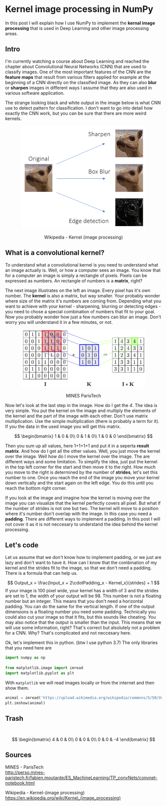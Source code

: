 # Kernel image processing in NumPy

In this post I will explain how I use NumPy to implement the **kernal image processing** that is used in Deep Learning and other image processing areas.

## Intro

I'm currently watching a course about Deep Learning and reached the chapter about Convolutional Neural Networks (CNN) that are used to classify images. One of the most important features of the CNN are the **feature maps** that result from various filters applied for example at the beginning of a CNN directly on the classified image. As they can also **blur** or **sharpen** images in different ways I assume that they are also used in various software application.  

The strange looking black and white output in the image below is what CNN use to detect pattern for classification. I don't want to go into detail how exactly the CNN work, but you can be sure that there are more weird kernels.  

<div align="center">

<img width="400px" src="/images/kernel_original_outputs.png" alt="Orignal with Outputs">

Wikipedia - Kernel (image processing)
</div>

## What is a convolutional kernel?

To understand what a convolutional kernel is you need to understand what an image actually is. Well, or how a computer sees an image. You know that for a computer an image is simply a rectangle of pixels. Pixels can be expressed as numbers. An rectangle of numbers is a **matrix**, right?

The next image illustrates on the left an image. Every pixel has it's own number. The **kernel** is also a matrix, but way smaller. Your probably wonder where size of the matrix it's numbers are coming from. Depending what you want to achieve with your kernel - sharpening, blurring or detecting edges - you need to chose a special combination of numbers that fit to your goal. Now you probably wonder how just a few numbers can blur an image. Don't worry you will understand it in a few minutes, or not.  

<div align="center">

<img width="400px" src="/images/convolve.png" alt="Convolution">

MINES ParisTech
</div>

Now let's look at the last step in the image. How do I get the *4*. The idea is very simple. You put the kernel on the image and multiply the elements of the kernel and the part of the image with each other. Don't use matrix multiplication. Use the simple multiplication (there is probably a term for it). If you the data in the used image you will get this matrix.  

$$
\begin{bmatrix}
1 & 0 & 0\\
0 & 1 & 0\\
1 & 0 & 0
\end{bmatrix}
$$  

Then you sum up all values, here 1+1+1+1 and put it in a seperta **result matrix**. And how do I get all the other values. Well, you just move the kernel over the image. Well how do I move the kernel over the image. The are different ways and some limitation. To simplify the idea, just put the kernel in the top left corner for the start and then move it to the right. How much you move to the right is determined by the number of **strides**, let's set this number to one. Once you reach the end of the image you move your kernel down vertically and the start again on the left edge. You do this until you reach the bottom right corner.  

If you look at the image and imagine how the kernel is moving over the image you can visualize that the kernel perfectly covers all pixel. But what if the number of strides is not one but two. The kernel will move to a position where it's number don't overlap with the image. In this case you need a **padding**. There are different ways to implement a padding. In this post I will not cover it as it is not neccesary to understand the idea behind the kernel processing.

## Let's code

Let us assume that we don't know how to implement padding, or we just are lazy and don't want to have it. How can I know that the combination of my kernel and the strides fit to the image, so that we don't need a padding. There is a formula that can help us.

$$
Output_x = \frac{Input_x + 2\cdotPadding_x - Kernel_x}{strides} + 1
$$
If your image is 100 pixel wide, your kernel has a width of 3 and the strides are set to 1, the width of your output will be 98. This number is not a floating number but an integer. This means that you don't need a horizontal padding. You can do the same for the vertical length. If one of the output dimensions is a floating number you need some padding. Technically you could also cut your image so that it fits, but this sounds like cheating. You may also notice that the output is smaller than the input. This means that we will use some information, right? That's correct but alsolutely not a problem for a CNN. Why? That's complicated and not neccesary here.

Ok, let's implement this in python. (btw I use python 3.7)
The only libraries that you need here are

```python
import numpy as np

from matplotlib.image import imread
import matplotlib.pyplot as plt
```
With `matplotlib` we will read images locally or from the internet and then show them.
```python
animal = imread('https://upload.wikimedia.org/wikipedia/commons/5/50/Vd-Orig.png')
plt.imshow(animal)
```


## Trash


```python

```
```

```
$$
\begin{bmatrix}
4 & 0 & 0\\
0 & 0 & 0\\
0 & 0 & -4
\end{bmatrix}
$$

## Sources

MINES - ParisTech  
http://perso.mines-paristech.fr/fabien.moutarde/ES_MachineLearning/TP_convNets/convnet-notebook.html

Wikipedia - Kernel-(image processing)  
https://en.wikipedia.org/wiki/Kernel_(image_processing)
